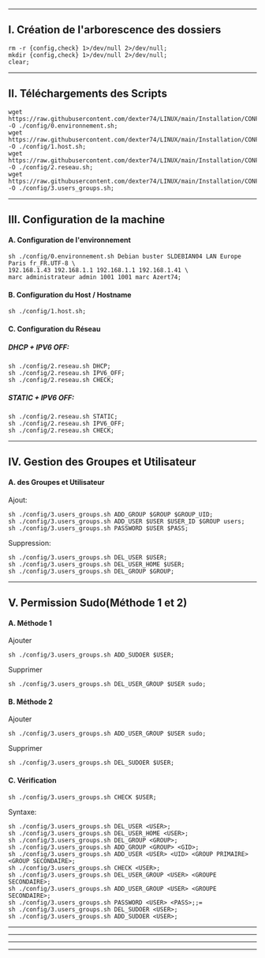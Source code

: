 -----------------------------------------------------------------------------------------------------

## I. Création de l'arborescence des dossiers
````
rm -r {config,check} 1>/dev/null 2>/dev/null;
mkdir {config,check} 1>/dev/null 2>/dev/null;
clear;
````

-----------------------------------------------------------------------------------------------------

## II. Téléchargements des Scripts
````
wget https://raw.githubusercontent.com/dexter74/LINUX/main/Installation/CONFIG/0.environnement.sh -O ./config/0.environnement.sh;
wget https://raw.githubusercontent.com/dexter74/LINUX/main/Installation/CONFIG/1.host.sh -O ./config/1.host.sh;
wget https://raw.githubusercontent.com/dexter74/LINUX/main/Installation/CONFIG/2.reseau.sh -O ./config/2.reseau.sh;
wget https://raw.githubusercontent.com/dexter74/LINUX/main/Installation/CONFIG/3.users_groups.sh -O ./config/3.users_groups.sh;
````

-----------------------------------------------------------------------------------------------------

## III. Configuration de la machine

#### A. Configuration de l'environnement
````console
sh ./config/0.environnement.sh Debian buster SLDEBIAN04 LAN Europe Paris fr_FR.UTF-8 \
192.168.1.43 192.168.1.1 192.168.1.1 192.168.1.41 \
marc administrateur admin 1001 1001 marc Azert74;
````

#### B. Configuration du Host / Hostname

````console
sh ./config/1.host.sh;
````

#### C. Configuration du Réseau

##### DHCP + IPV6 OFF:
````console
sh ./config/2.reseau.sh DHCP;
sh ./config/2.reseau.sh IPV6_OFF;
sh ./config/2.reseau.sh CHECK;
````

##### STATIC + IPV6 OFF:
````console
sh ./config/2.reseau.sh STATIC;
sh ./config/2.reseau.sh IPV6_OFF;
sh ./config/2.reseau.sh CHECK;
````

-----------------------------------------------------------------------------------------------------

## IV. Gestion des Groupes et Utilisateur

#### A. des Groupes et Utilisateur

Ajout:
````
sh ./config/3.users_groups.sh ADD_GROUP $GROUP $GROUP_UID;
sh ./config/3.users_groups.sh ADD_USER $USER $USER_ID $GROUP users;
sh ./config/3.users_groups.sh PASSWORD $USER $PASS;
````

Suppression:
````console
sh ./config/3.users_groups.sh DEL_USER $USER;
sh ./config/3.users_groups.sh DEL_USER_HOME $USER;
sh ./config/3.users_groups.sh DEL_GROUP $GROUP;
````

-----------------------------------------------------------------------------------------------------

## V. Permission Sudo(Méthode 1 et 2)

#### A. Méthode 1

Ajouter
````console
sh ./config/3.users_groups.sh ADD_SUDOER $USER;
````
Supprimer
````console
sh ./config/3.users_groups.sh DEL_USER_GROUP $USER sudo;
````

#### B. Méthode 2

Ajouter
````console
sh ./config/3.users_groups.sh ADD_USER_GROUP $USER sudo;
````
Supprimer
````console
sh ./config/3.users_groups.sh DEL_SUDOER $USER;
````

#### C. Vérification
````console
sh ./config/3.users_groups.sh CHECK $USER;
````



Syntaxe:
````console
sh ./config/3.users_groups.sh DEL_USER <USER>;
sh ./config/3.users_groups.sh DEL_USER_HOME <USER>;
sh ./config/3.users_groups.sh DEL_GROUP <GROUP>;
sh ./config/3.users_groups.sh ADD_GROUP <GROUP> <GID>;
sh ./config/3.users_groups.sh ADD_USER <USER> <UID> <GROUP PRIMAIRE> <GROUP SECONDAIRE>;
sh ./config/3.users_groups.sh CHECK <USER>;
sh ./config/3.users_groups.sh DEL_USER_GROUP <USER> <GROUPE SECONDAIRE>;
sh ./config/3.users_groups.sh ADD_USER_GROUP <USER> <GROUPE SECONDAIRE>;
sh ./config/3.users_groups.sh PASSWORD <USER> <PASS>;;=
sh ./config/3.users_groups.sh DEL_SUDOER <USER>;
sh ./config/3.users_groups.sh ADD_SUDOER <USER>;
````




-----------------------------------------------------------------------------------------------------

-----------------------------------------------------------------------------------------------------

-----------------------------------------------------------------------------------------------------

-----------------------------------------------------------------------------------------------------

